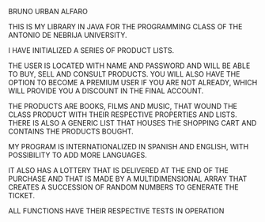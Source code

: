  BRUNO URBAN ALFARO

THIS IS MY LIBRARY IN JAVA FOR THE PROGRAMMING CLASS OF THE ANTONIO DE NEBRIJA UNIVERSITY.

I HAVE INITIALIZED A SERIES OF PRODUCT LISTS.

THE USER IS LOCATED WITH NAME AND PASSWORD AND WILL BE ABLE TO BUY, SELL AND CONSULT PRODUCTS. YOU WILL ALSO HAVE THE OPTION TO BECOME A PREMIUM USER IF YOU ARE NOT ALREADY, WHICH WILL PROVIDE YOU A DISCOUNT IN THE FINAL ACCOUNT.

 THE PRODUCTS ARE BOOKS, FILMS AND MUSIC, THAT WOUND THE CLASS PRODUCT WITH THEIR RESPECTIVE PROPERTIES AND LISTS. THERE IS ALSO A GENERIC LIST THAT HOUSES THE SHOPPING CART AND CONTAINS THE PRODUCTS BOUGHT.

MY PROGRAM IS INTERNATIONALIZED IN SPANISH AND ENGLISH, WITH POSSIBILITY TO ADD MORE LANGUAGES.

IT ALSO HAS A LOTTERY THAT IS DELIVERED AT THE END OF THE PURCHASE AND THAT IS MADE BY A MULTIDIMENSIONAL ARRAY THAT CREATES A SUCCESSION OF RANDOM NUMBERS TO GENERATE THE TICKET.

ALL FUNCTIONS HAVE THEIR RESPECTIVE TESTS IN OPERATION
